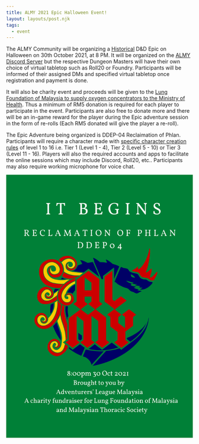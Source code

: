 ```yaml
---
title: ALMY 2021 Epic Halloween Event!
layout: layouts/post.njk
tags:
  - event
---
```


The ALMY Community will be organizing a [Historical](https://media.wizards.com/2021/dnd/downloads/HistoricCampaign_PGv1_0.pdf) D&D Epic on Halloween on 30th October 2021, at 8 PM. It will be organized on the [ALMY Discord Server](https://discord.gg/YAQb9Qj9ya) but the respective Dungeon Masters will have their own choice of virtual tabletop such as Roll20 or Foundry. Participants will be informed of their assigned DMs and specified virtual tabletop once registration and payment is done.

It will also be charity event and proceeds will be given to the [Lung Foundation of Malaysia to supply oxygen concentrators to the Ministry of Health](http://www.lfm.org.my/files/pdf/Donation%20Drive%20to%20Supply%20Oxygen.pdf). Thus a minimum of RM5 donation is required for each player to participate in the event. Participants are also free to donate more and there will be an in-game reward for the player during the Epic adventure session in the form of re-rolls (Each RM5 donated will give the player a re-roll).

The Epic Adventure being organized is DDEP-04 Reclaimation of Phlan. Participants will require a character made with [specific character creation rules](https://media.wizards.com/2021/dnd/downloads/HistoricCampaign_PGv1_0.pdf) of level 1 to 16 i.e. Tier 1 (Level 1 - 4), Tier 2 (Level 5 - 10) or Tier 3 (Level 11 - 16). Players will also the required accounts and apps to facilitate the online sessions which may include Discord, Roll20, etc.. Participants may also require working microphone for voice chat.

<div class="text-center">
  <img src="/img/GREEN_ALMY_EPIC_2021.png" class="img-fluid" alt="ALMY 2021 Epic Poster">
</div>
